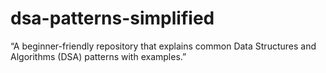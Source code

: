 # dsa-patterns-simplified
“A beginner-friendly repository that explains common Data Structures and Algorithms (DSA) patterns with examples.”
